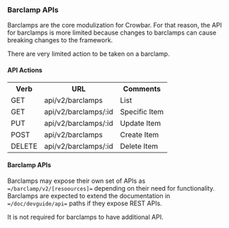 ### Barclamp APIs

Barclamps are the core modulization for Crowbar.  For that reason, the API for barclamps is more limited because changes to barclamps can cause breaking changes to the framework.

There are very limited action to be taken on a barclamp.

#### API Actions

<table border=0>
<tr><th> Verb </th><th> URL </th><th> Comments </th></tr>
<tr><td> GET  </td>
  <td> api/v2/barclamps </td>
  <td> List </td></tr>
<tr><td> GET  </td>
  <td> api/v2/barclamps/:id </td>
  <td> Specific Item </td></tr>
<tr><td> PUT  </td>
  <td> api/v2/barclamps/:id </td>
  <td> Update Item </td></tr>
<tr><td> POST  </td>
  <td> api/v2/barclamps </td>
  <td> Create Item </td></tr>
<tr><td> DELETE  </td>
  <td> api/v2/barclamps/:id </td>
  <td> Delete Item </td></tr>

</table>

#### Barclamp APIs

Barclamps may expose their own set of APIs as `=/barclamp/v2/[resoources]=` depending on their need for functionality.  Barclamps are expected to extend the documentation in `=/doc/devguide/api=` paths if they expose REST APIs.

It is not required for barclamps to have additional API.

